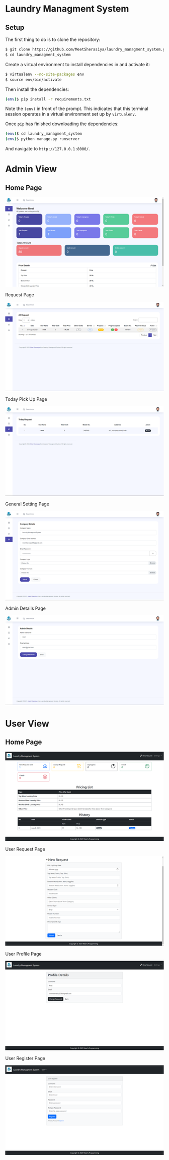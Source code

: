 # Laundry Managment System

## Setup

The first thing to do is to clone the repository:

```sh
$ git clone https://github.com/MeetSherasiya/laundry_managment_system.git
$ cd laundry_managment_system
```

Create a virtual environment to install dependencies in and activate it:

```sh
$ virtualenv --no-site-packages env
$ source env/bin/activate
```

Then install the dependencies:

```sh
(env)$ pip install -r requirements.txt
```
Note the `(env)` in front of the prompt. This indicates that this terminal
session operates in a virtual environment set up by `virtualenv`.

Once `pip` has finished downloading the dependencies:
```sh
(env)$ cd laundry_managment_system
(env)$ python manage.py runserver
```
And navigate to `http://127.0.0.1:8000/`.

# Admin View

## Home Page
<img src='screenshots/adminhome.png' >
<br>
<p>Request Page</p>
<img src='screenshots/allrequest.png'>
<br>
<p>Today Pick Up Page</p>
<img src='screenshots/todaypickup.png'>
<br>
<p>General Setting Page</p>
<img src='screenshots/generaladminsettings.png'>
<br>
<p>Admin Details Page</p>
<img src='screenshots/admindetails.png'>
<br>


# User View

## Home Page
<img src='screenshots/userhomepage.png'>
<br>
<p>User Request Page</p>
<img src='screenshots/userrequest.png'>
<br>
<p>User Profile Page</p>
<img src='screenshots/userprofiledetails.png'>
<br>
<p>User Register Page</p>
<img src='screenshots/userregister.png'>
